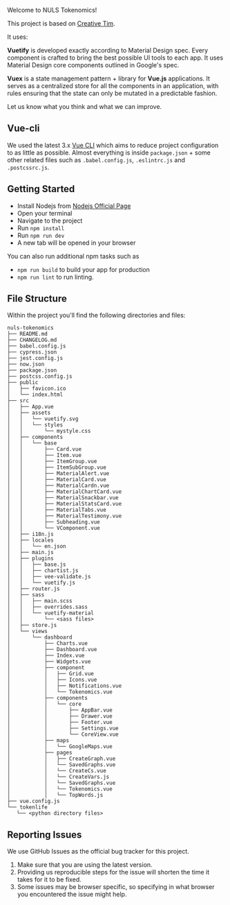 Welcome to NULS Tokenomics!

This project is based on [Creative Tim](https://www.creative-tim.com).

It uses:

**Vuetify** is developed exactly according to Material Design spec. Every component is crafted to bring the best possible UI tools to each app. It uses Material Design core components outlined in Google's spec. 

**Vuex** is a state management pattern + library for **Vue.js** applications. It serves as a centralized store for all the components in an application, with rules ensuring that the state can only be mutated in a predictable fashion.

Let us know what you think and what we can improve.

## Vue-cli

We used the latest 3.x [Vue CLI](https://github.com/vuejs/vue-cli) which aims to reduce project configuration
to as little as possible. Almost everything is inside `package.json` + some other related files such as
`.babel.config.js`, `.eslintrc.js` and `.postcssrc.js`.

## Getting Started
- Install Nodejs from [Nodejs Official Page](https://nodejs.org/en/)
- Open your terminal
- Navigate to the project
- Run `npm install`
- Run `npm run dev`
- A new tab will be opened in your browser

You can also run additional npm tasks such as
- `npm run build` to build your app for production
- `npm run lint` to run linting.

## File Structure

Within the project you'll find the following directories and files:

```
nuls-tokenomics
├── README.md
├── CHANGELOG.md
├── babel.config.js
├── cypress.json
├── jest.config.js
├── now.json
├── package.json
├── postcss.config.js
├── public
│   ├── favicon.ico
│   └── index.html
├── src
│   ├── App.vue
│   ├── assets
│   │   └── vuetify.svg
│   │   └── styles
│   │       └── mystyle.css
│   ├── components
│   │   └── base
│   │       ├── Card.vue
│   │       ├── Item.vue
│   │       ├── ItemGroup.vue
│   │       ├── ItemSubGroup.vue
│   │       ├── MaterialAlert.vue
│   │       ├── MaterialCard.vue
│   │       ├── MaterialCardn.vue
│   │       ├── MaterialChartCard.vue
│   │       ├── MaterialSnackbar.vue
│   │       ├── MaterialStatsCard.vue
│   │       ├── MaterialTabs.vue
│   │       ├── MaterialTestimony.vue
│   │       ├── Subheading.vue
│   │       └── VComponent.vue
│   ├── i18n.js
│   ├── locales
│   │   └── en.json
│   ├── main.js
│   ├── plugins
│   │   ├── base.js
│   │   ├── chartist.js
│   │   ├── vee-validate.js
│   │   └── vuetify.js
│   ├── router.js
│   ├── sass
│   │   ├── main.scss
│   │   ├── overrides.sass
│   │   └── vuetify-material
│   │       └── <sass files>
│   ├── store.js
│   └── views
│       └── dashboard
│           ├── Charts.vue
│           ├── Dashboard.vue
│           ├── Index.vue
│           ├── Widgets.vue
│           ├── component
│           │   ├── Grid.vue
│           │   ├── Icons.vue
│           │   ├── Notifications.vue
│           │   └── Tokenomics.vue
│           ├── components
│           │   └── core
│           │       ├── AppBar.vue
│           │       ├── Drawer.vue
│           │       ├── Footer.vue
│           │       ├── Settings.vue
│           │       └── CoreView.vue
│           ├── maps
│           │   └── GoogleMaps.vue
│           ├── pages
│           │   ├── CreateGraph.vue
│           │   └── SavedGraphs.vue
│           │   └── CreateCs.vue
│           │   └── CreateVars.js
│           │   └── SavedGraphs.vue
│           │   └── Tokenomics.vue
│           │   └── TopWords.js
├── vue.config.js
└── tokenlife
   └── <python directory files>

```

## Reporting Issues
We use GitHub Issues as the official bug tracker for this project.

1. Make sure that you are using the latest version.
2. Providing us reproducible steps for the issue will shorten the time it takes for it to be fixed.
3. Some issues may be browser specific, so specifying in what browser you encountered the issue might help.
